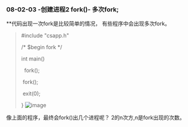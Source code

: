 ###  08-02-03 -创建进程2 fork()- 多次fork;
**代码出现一次fork是比较简单的情况， 有些程序中会出现多次fork。


> #include "csapp.h"
> 
> /\* $begin fork \*/
> 
> int main()
> 
>   fork();
> 
>  fork();
> 
>  exit(0);
> 
> }
![image](https://user-images.githubusercontent.com/18367460/192668147-052e9517-8285-4ac0-92d5-3125720b83c1.png)

像上面的程序，最终会fork()出几个进程呢？   2的n次方,n是fork出现的次数。
